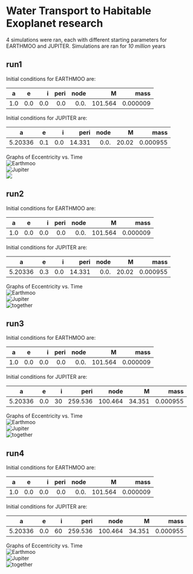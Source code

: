 # Water Transport to Habitable Exoplanet research

4 simulations were ran, each with different starting parameters for EARTHMOO and JUPITER. Simulations are ran for *10 million* years <br/>

## run1 
Initial conditions for EARTHMOO are:


| a             | e             | i     |   peri   |  node   |   M  | mass |
| ------------- |:-------------:| -----:|---------:|--------:|-----:|-----:|
| 1.0           | 0.0           | 0.0   |  0.0     |  0.0.   |  101.564|0.000009|


Initial conditions for JUPITER are:

| a             | e             | i     |   peri   |  node   |   M  | mass |
| ------------- |:-------------:| -----:|---------:|--------:|-----:|-----:|
| 5.20336          | 0.1           | 0.0   |  14.331     |  0.0.   |  20.02|0.000955|

Graphs of Eccentricity vs. Time <br/>
![Earthmoo](./run1/earthmoo.png)
<br/>
![Jupiter](./run1/jupiter.png)
<br/>
![](./run1/together.png)

## run2 
Initial conditions for EARTHMOO are:


| a             | e             | i     |   peri   |  node   |   M  | mass |
| ------------- |:-------------:| -----:|---------:|--------:|-----:|-----:|
| 1.0           | 0.0           | 0.0   |  0.0     |  0.0.   |  101.564|0.000009|


Initial conditions for JUPITER are:

| a             | e             | i     |   peri   |  node   |   M  | mass |
| ------------- |:-------------:| -----:|---------:|--------:|-----:|-----:|
| 5.20336          | 0.3           | 0.0   |  14.331     |  0.0.   |  20.02|0.000955|

Graphs of Eccentricity vs. Time <br/>
![Earthmoo](./run2/earthmoo.png)
<br/>
![Jupiter](./run2/jupiter.png)
<br/>
![together](./run2/together.png)

## run3 
Initial conditions for EARTHMOO are:


| a             | e             | i     |   peri   |  node   |   M  | mass |
| ------------- |:-------------:| -----:|---------:|--------:|-----:|-----:|
| 1.0           | 0.0           | 0.0   |  0.0     |  0.0.   |  101.564|0.000009|


Initial conditions for JUPITER are:

| a             | e             | i     |   peri   |  node   |   M  | mass |
| ------------- |:-------------:| -----:|---------:|--------:|-----:|-----:|
| 5.20336          | 0.0           | 30   |  259.536     |  100.464   |  34.351|0.000955|

Graphs of Eccentricity vs. Time <br/>
![Earthmoo](./run3/earthmoo.png)
<br/>
![Jupiter](./run3/jupiter.png)
<br/>
![together](./run3/together.png)

## run4 
Initial conditions for EARTHMOO are:


| a             | e             | i     |   peri   |  node   |   M  | mass |
| ------------- |:-------------:| -----:|---------:|--------:|-----:|-----:|
| 1.0           | 0.0           | 0.0   |  0.0     |  0.0.   |  101.564|0.000009|


Initial conditions for JUPITER are:

| a             | e             | i     |   peri   |  node   |   M  | mass |
| ------------- |:-------------:| -----:|---------:|--------:|-----:|-----:|
| 5.20336          | 0.0           | 60   |  259.536     |  100.464   |  34.351|0.000955|

Graphs of Eccentricity vs. Time <br/>
![Earthmoo](./run4/earthmoo.png)
<br/>
![Jupiter](./run4/jupiter.png)
<br/>
![together](./run4/together.png)

